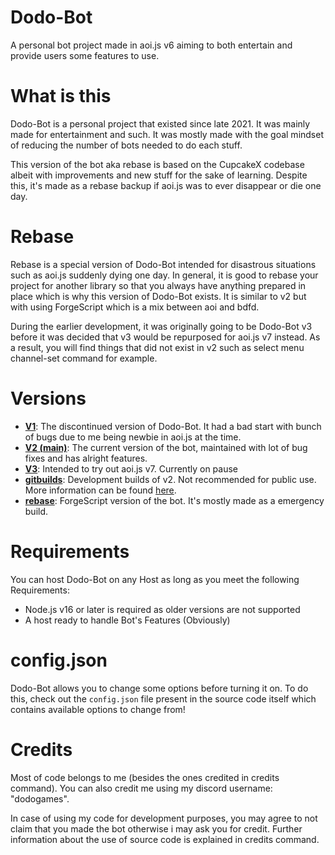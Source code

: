# Dodo-Bot
A personal bot project made in aoi.js v6 aiming to both entertain and provide users some features to use.

# What is this
Dodo-Bot is a personal project that existed since late 2021. It was mainly made for entertainment and such. It was mostly made with the goal mindset of reducing the number of bots needed to do each stuff.

This version of the bot aka rebase is based on the CupcakeX codebase albeit with improvements and new stuff for the sake of learning. Despite this, it's made as a rebase backup if aoi.js was to ever disappear or die one day.

# Rebase
Rebase is a special version of Dodo-Bot intended for disastrous situations such as aoi.js suddenly dying one day. In general, it is good to rebase your project for another library so that you always have anything prepared in place which is why this version of Dodo-Bot exists. It is similar to v2 but with using ForgeScript which is a mix between aoi and bdfd.

During the earlier development, it was originally going to be Dodo-Bot v3 before it was decided that v3 would be repurposed for aoi.js v7 instead. As a result, you will find things that did not exist in v2 such as select menu channel-set command for example.

# Versions
* **[V1](https://github.com/DodoGames7/Dodo-Bot/tree/v1)**: The discontinued version of Dodo-Bot. It had a bad start with bunch of bugs due to me being newbie in aoi.js at the time.
* **[V2 (main)](https://github.com/DodoGames7/Dodo-Bot/tree/v2)**: The current version of the bot, maintained with lot of bug fixes and has alright features.
* **[V3](https://github.com/DodoGames7/Dodo-Bot/tree/v3)**: Intended to try out aoi.js v7. Currently on pause
* **[gitbuilds](https://github.com/DodoGames7/Dodo-Bot/tree/gitbuilds)**: Development builds of v2. Not recommended for public use. More information can be found [here](https://dodogames7.github.io/dodo-bot-site/advanced/gitbuilds/).
* **[rebase](https://github.com/DodoGames7/Dodo-Bot/tree/rebase)**: ForgeScript version of the bot. It's mostly made as a emergency build.

# Requirements
You can host Dodo-Bot on any Host as long as you meet the following Requirements:
* Node.js v16 or later is required as older versions are not supported
* A host ready to handle Bot's Features (Obviously)

# config.json
Dodo-Bot allows you to change some options before turning it on. To do this, check out the `config.json` file present in the source code itself which contains available options to change from!

# Credits
Most of code belongs to me (besides the ones credited in credits command). You can also credit me using my discord username: "dodogames".

In case of using my code for development purposes, you may agree to not claim that you made the bot otherwise i may ask you for credit. Further information about the use of source code is explained in credits command.